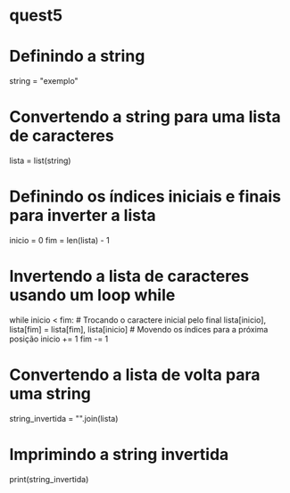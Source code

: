 # quest5
# Definindo a string
string = "exemplo"

# Convertendo a string para uma lista de caracteres
lista = list(string)

# Definindo os índices iniciais e finais para inverter a lista
inicio = 0
fim = len(lista) - 1

# Invertendo a lista de caracteres usando um loop while
while inicio < fim:
    # Trocando o caractere inicial pelo final
    lista[inicio], lista[fim] = lista[fim], lista[inicio]
    # Movendo os índices para a próxima posição
    inicio += 1
    fim -= 1

# Convertendo a lista de volta para uma string
string_invertida = "".join(lista)

# Imprimindo a string invertida
print(string_invertida)

